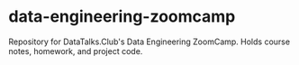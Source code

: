 # data-engineering-zoomcamp
Repository for DataTalks.Club's Data Engineering ZoomCamp. Holds course notes, homework, and project code.
